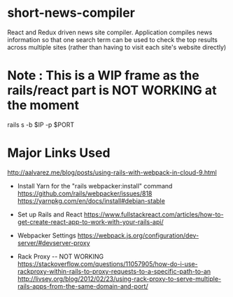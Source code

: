 # short-news-compiler
React and Redux driven news site compiler. Application compiles news information so that one search term can be used to check the top results across multiple sites (rather than having to visit each site's website directly)


# Note : This is a WIP frame as the rails/react part is NOT WORKING at the moment

rails s -b $IP -p $PORT

# Major Links Used

http://aalvarez.me/blog/posts/using-rails-with-webpack-in-cloud-9.html

- Install Yarn for the "rails webpacker:install" command
    https://github.com/rails/webpacker/issues/818
    https://yarnpkg.com/en/docs/install#debian-stable

- Set up Rails and React
    https://www.fullstackreact.com/articles/how-to-get-create-react-app-to-work-with-your-rails-api/

- Webpacker Settings
    https://webpack.js.org/configuration/dev-server/#devserver-proxy

- Rack Proxy -- NOT WORKING
    https://stackoverflow.com/questions/11057905/how-do-i-use-rackproxy-within-rails-to-proxy-requests-to-a-specific-path-to-an
    http://livsey.org/blog/2012/02/23/using-rack-proxy-to-serve-multiple-rails-apps-from-the-same-domain-and-port/
